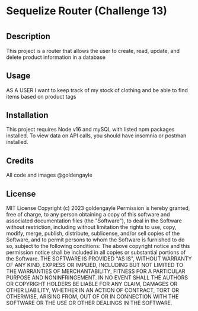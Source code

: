 # Sequelize Router (Challenge 13)
# 
## Description
This project is a router that allows the user to create, read, update, and delete product information in a database
## Usage
AS A USER I want to keep track of my stock of clothing and be able to find items based on product tags



## Installation
This project requires Node v16 and mySQL with listed npm packages installed. To view data on API calls, you should have insomnia or postman installed. 


## Credits
All code and images @goldengayle

## License
MIT License
Copyright (c) 2023 goldengayle
Permission is hereby granted, free of charge, to any person obtaining a copy of this software and associated documentation files (the "Software"), to deal in the Software without restriction, including without limitation the rights to use, copy, modify, merge, publish, distribute, sublicense, and/or sell copies of the Software, and to permit persons to whom the Software is furnished to do so, subject to the following conditions:
The above copyright notice and this permission notice shall be included in all copies or substantial portions of the Software.
THE SOFTWARE IS PROVIDED "AS IS", WITHOUT WARRANTY OF ANY KIND, EXPRESS OR IMPLIED, INCLUDING BUT NOT LIMITED TO THE WARRANTIES OF MERCHANTABILITY, FITNESS FOR A PARTICULAR PURPOSE AND NONINFRINGEMENT. IN NO EVENT SHALL THE AUTHORS OR COPYRIGHT HOLDERS BE LIABLE FOR ANY CLAIM, DAMAGES OR OTHER LIABILITY, WHETHER IN AN ACTION OF CONTRACT, TORT OR OTHERWISE, ARISING FROM, OUT OF OR IN CONNECTION WITH THE SOFTWARE OR THE USE OR OTHER DEALINGS IN THE SOFTWARE.

